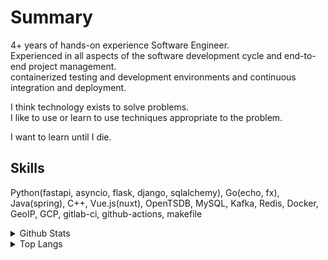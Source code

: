 # Summary

4+ years of hands-on experience Software Engineer.  
Experienced in all aspects of the software development cycle and end-to-end project management.  
containerized testing and development environments and continuous integration and deployment.  

I think technology exists to solve problems.  
I like to use or learn to use techniques appropriate to the problem.

I want to learn until I die.

## Skills
Python(fastapi, asyncio, flask, django, sqlalchemy), Go(echo, fx), Java(spring), C++, Vue.js(nuxt), OpenTSDB, MySQL, Kafka, Redis, Docker, GeoIP, GCP, gitlab-ci, github-actions, makefile

<details><summary>Github Stats</summary>
  
  [![Anurag's github stats](https://github-readme-stats.vercel.app/api?username=mcauto)](https://github.com/anuraghazra/github-readme-stats)

</details>

<details><summary>Top Langs</summary>
  
  [![Top Langs](https://github-readme-stats.vercel.app/api/top-langs/?username=mcauto&hide=css,html,C%23)](https://github.com/anuraghazra/github-readme-stats)

</details>
